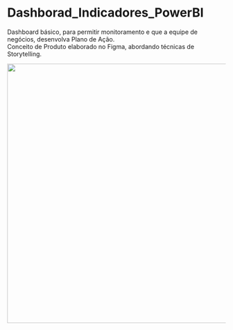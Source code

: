 # Dashborad_Indicadores_PowerBI
Dashboard básico, para permitir monitoramento e que a equipe de negócios, desenvolva Plano de Ação.    
Conceito de Produto elaborado no Figma, abordando técnicas de Storytelling.


<img src="https://github.com/michelmartinss/Dashborad_Indicadores_PowerBI/assets/31022049/14a418e7-3466-4e8e-a682-05b23cd164b5" width="600">



